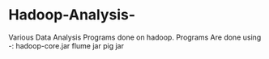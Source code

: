 # Hadoop-Analysis-
Various Data Analysis Programs done on hadoop.
Programs Are done using -:
hadoop-core.jar
flume jar 
pig jar
